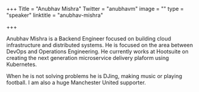 +++
Title = "Anubhav Mishra"
Twitter = "anubhavm"
image = ""
type = "speaker"
linktitle = "anubhav-mishra"

+++


Anubhav Mishra is a Backend Engineer focused on building cloud infrastructure and distributed systems. 
He is focused on the area between DevOps and Operations Engineering. 
He currently works at Hootsuite on creating the next generation microservice delivery plaform using Kubernetes.

When he is not solving problems he is DJing, making music or playing football. 
I am also a huge Manchester United supporter.

